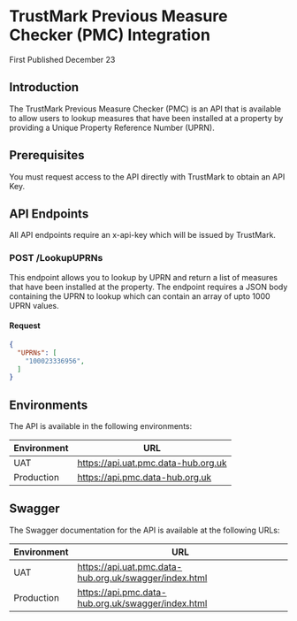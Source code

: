 # TrustMark Previous Measure Checker (PMC) Integration

First Published December 23

## Introduction

The TrustMark Previous Measure Checker (PMC) is an API that is available to allow users to lookup measures that have been installed at a property by providing a Unique Property Reference Number (UPRN).

## Prerequisites

You must request access to the API directly with TrustMark to obtain an API Key.

## API Endpoints

All API endpoints require an x-api-key which will be issued by TrustMark.

### POST /LookupUPRNs

This endpoint allows you to lookup by UPRN and return a list of measures that have been installed at the property. The endpoint requires a JSON body containing the UPRN to lookup which can contain an array of upto 1000 UPRN values.

#### Request

```json
{
  "UPRNs": [
    "100023336956",
  ]
}
```



## Environments

The API is available in the following environments:

| Environment | URL |
| ----------- | --- |
| UAT | https://api.uat.pmc.data-hub.org.uk |
| Production | https://api.pmc.data-hub.org.uk |

## Swagger

The Swagger documentation for the API is available at the following URLs:

| Environment | URL |
| ----------- | --- |
| UAT | https://api.uat.pmc.data-hub.org.uk/swagger/index.html |
| Production | https://api.pmc.data-hub.org.uk/swagger/index.html |
